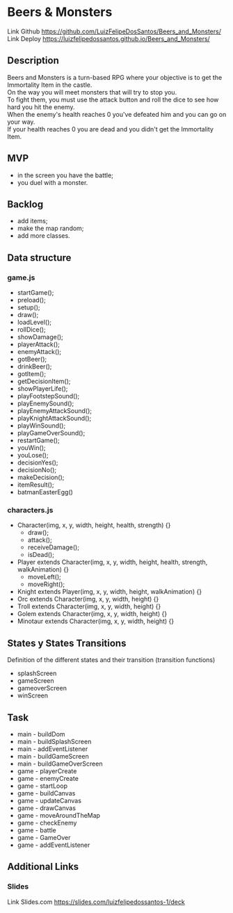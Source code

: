 # Beers & Monsters
Link Github https://github.com/LuizFelipeDosSantos/Beers_and_Monsters/  
Link Deploy https://luizfelipedossantos.github.io/Beers_and_Monsters/

## Description
Beers and Monsters is a turn-based RPG where your objective is to get the Immortality Item in the castle.  
On the way you will meet monsters that will try to stop you.  
To fight them, you must use the attack button and roll the dice to see how hard you hit the enemy.  
When the enemy's health reaches 0 you've defeated him and you can go on your way.  
If your health reaches 0 you are dead and you didn't get the Immortality Item.  

## MVP
- in the screen you have the battle;
- you duel with a monster.

## Backlog
- add items;
- make the map random;
- add more classes.

## Data structure
### game.js
- startGame();
- preload();
- setup();
- draw();
- loadLevel();
- rollDice();
- showDamage();
- playerAttack();
- enemyAttack();
- gotBeer();
- drinkBeer();
- gotItem();
- getDecisionItem();
- showPlayerLife();
- playFootstepSound();
- playEnemySound();
- playEnemyAttackSound();
- playKnightAttackSound();
- playWinSound();
- playGameOverSound();
- restartGame();
- youWin();
- youLose();
- decisionYes();
- decisionNo();
- makeDecision();
- itemResult();
- batmanEasterEgg()

### characters.js
- Character(img, x, y, width, height, health, strength) {}
    - draw();
    - attack();
    - receiveDamage();
    - isDead();
- Player extends Character(img, x, y, width, height, health, strength, walkAnimation) {}
    - moveLeft();
    - moveRight();
- Knight extends Player(img, x, y, width, height, walkAnimation) {}
- Orc extends Character(img, x, y, width, height) {}
- Troll extends Character(img, x, y, width, height) {}
- Golem extends Character(img, x, y, width, height) {}
- Minotaur extends Character(img, x, y, width, height) {}

## States y States Transitions
Definition of the different states and their transition (transition functions)

- splashScreen
- gameScreen
- gameoverScreen
- winScreen

## Task
- main - buildDom
- main - buildSplashScreen
- main - addEventListener
- main - buildGameScreen
- main - buildGameOverScreen
- game - playerCreate
- game - enemyCreate
- game - startLoop
- game - buildCanvas
- game - updateCanvas
- game - drawCanvas
- game - moveAroundTheMap
- game - checkEnemy
- game - battle
- game - GameOver
- game - addEventListener

## Additional Links
### Slides
Link Slides.com https://slides.com/luizfelipedossantos-1/deck
